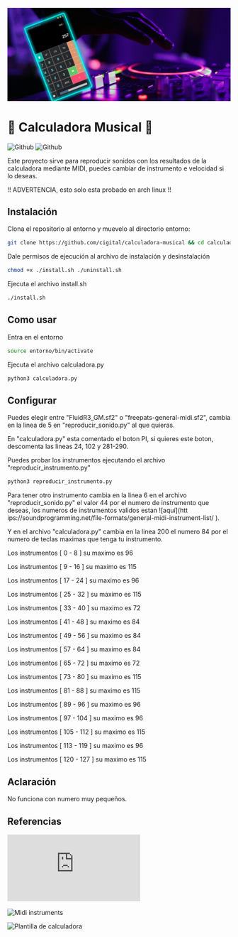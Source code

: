 ![Banner](https://github.com/cigital/calculadoraMusical/blob/main/images/banner.png)

# 🎵 Calculadora Musical 🎵 
![Github](https://img.shields.io/github/last-commit/cigital/calculadoraMusical)
![Github](https://img.shields.io/github/license/cigital/calculadoraMusical)

Este proyecto sirve para reproducir sonidos con los resultados de la calculadora mediante MIDI, 
puedes cambiar de instrumento e velocidad si lo deseas.

!! ADVERTENCIA, esto solo esta probado en arch linux !!

## Instalación
Clona el repositorio al entorno y muevelo al directorio entorno:
```bash
git clone https://github.com/cigital/calculadora-musical && cd calculadora-musical
```

Dale permisos de ejecución al archivo de instalación y desinstalación

```bash
chmod +x ./install.sh ./uninstall.sh 
```
Ejecuta el archivo install.sh

```bash
./install.sh
```

## Como usar
Entra en el entorno

```bash
source entorno/bin/activate
```

Ejecuta el archivo calculadora.py

```python
python3 calculadora.py
```

## Configurar
Puedes elegir entre "FluidR3_GM.sf2" o "freepats-general-midi.sf2", cambia en la linea de 5 en "reproducir_sonido.py" al que quieras.

En "calculadora.py" esta comentado el boton PI, si quieres este boton, descomenta las lineas 24, 102 y 281-290.

Puedes probar los instrumentos ejecutando el archivo "reproducir_instrumento.py"

```python
python3 reproducir_instrumento.py
```

Para tener otro instrumento cambia en la linea 6 en el archivo "reproducir_sonido.py" el valor 44 por el numero de instrumento que deseas, los numeros de instrumentos validos estan ![aquí](htt  ips://soundprogramming.net/file-formats/general-midi-instrument-list/ ). 

Y en el archivo "calculadora.py" cambia en la linea 200 el numero 84 por el numero de teclas maximas que tenga tu instrumento.

Los instrumentos [ 0 - 8 ] su maximo es 96

Los instrumentos [ 9 - 16 ] su maximo es 115

Los instrumentos [ 17 - 24 ] su maximo es 96

Los instrumentos [ 25 - 32 ] su maximo es 115 

Los instrumentos [ 33 - 40 ] su maximo es 72 

Los instrumentos [ 41 - 48 ] su maximo es 84

Los instrumentos [ 49 - 56 ] su maximo es 84

Los instrumentos [ 57 - 64 ] su maximo es 84

Los instrumentos [ 65 - 72 ] su maximo es 72

Los instrumentos [ 73 - 80 ] su maximo es 115

Los instrumentos [ 81 - 88 ] su maximo es 115

Los instrumentos [ 89 - 96 ] su maximo es 96

Los instrumentos [ 97 - 104 ] su maximo es 96

Los instrumentos [ 105 - 112 ] su maximo es 115

Los instrumentos [ 113 - 119 ] su maximo es 96 

Los instrumentos [ 120 - 127 ] su maximo es 115

## Aclaración
No funciona con numero muy pequeños.

## Referencias
![Mingus doc](https://bspaans.github.io/python-mingus/index.html)

![Midi instruments]( https://soundprogramming.net/file-formats/general-midi-instrument-list/)

![Plantilla de calculadora](https://github.com/programiz/Calculator)
